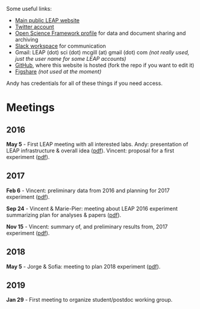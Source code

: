 Some useful links:

- [Main public LEAP website](http://gonzalezlab.weebly.com/leap.html)
- [Twitter account](https://twitter.com/leap_sci)
- [Open Science Framework profile](https://osf.io/sq7vj/) for data and document sharing and archiving
- [Slack workspace](https://leap-sci.slack.com/) for communication
- Gmail: LEAP (dot) sci (dot) mcgill (at) gmail (dot) com _(not really used, just the user name for some LEAP accounts)_
- [GitHub](https://github.com/LEAP-sci), where this website is hosted (fork the repo if you want to edit it)
- [Figshare](https://figshare.com/authors/LEAP_Sci/4607284) _(not used at the moment)_

Andy has credentials for all of these things if you need access.

# Meetings #

## 2016 ##

**May 5** - First LEAP meeting with all interested labs. Andy: presentation of LEAP infrastructure & overall idea ([pdf](https://leap-sci.github.io/pdfs/first_leap_meeting_Andy.pdf)). Vincent: proposal for a first experiment ([pdf](https://leap-sci.github.io/pdfs/first_leap_meeting_Vincent.pdf)).

## 2017 ##

**Feb 6** - Vincent: preliminary data from 2016 and planning for 2017 experiment ([pdf](https://leap-sci.github.io/pdfs/2017_planning.pdf)).

**Sep 24** - Vincent & Marie-Pier: meeting about LEAP 2016 experiment summarizing plan for analyses & papers ([pdf](https://leap-sci.github.io/pdfs/2016_summary.pdf)).

**Nov 15** - Vincent: summary of, and preliminary results from, 2017 experiment ([pdf](https://leap-sci.github.io/pdfs/2017_summary.pdf)).

## 2018 ##

**May 5** - Jorge & Sofia: meeting to plan 2018 experiment ([pdf](https://leap-sci.github.io/pdfs/2018_planning.pdf)).

## 2019 ##

**Jan 29** - First meeting to organize student/postdoc working group.
